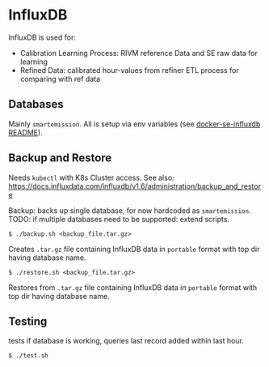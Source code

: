 # InfluxDB

InfluxDB is used for:

* Calibration Learning Process: RIVM reference Data and SE raw data for learning
* Refined Data: calibrated hour-values from refiner ETL process for comparing with ref data 

## Databases

Mainly `smartemission`. All is setup via env 
variables (see [docker-se-influxdb README](https://github.com/smartemission/docker-se-influxdb)).

## Backup and Restore

Needs `kubectl` with K8s Cluster access. See also:
https://docs.influxdata.com/influxdb/v1.6/administration/backup_and_restore

Backup: backs up single database, for now hardcoded as `smartemission`.
TODO: if multiple databases need to be supported: extend scripts.

```
$ ./backup.sh <backup_file.tar.gz>
```

Creates `.tar.gz` file containing InfluxDB data in `portable` format with top dir having database name.


```
$ ./restore.sh <backup_file.tar.gz>
```

Restores from `.tar.gz` file containing InfluxDB data in 
`portable` format with top dir having database name.

## Testing

tests if database is working, queries last record added within last hour.

```
$ ./test.sh
```
